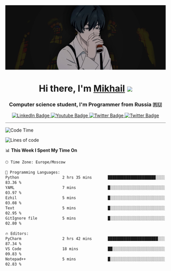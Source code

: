 <div>
  <div align="center">
    <img src="img/banner.jpg"/>
    <h1 align="center">Hi there, I'm <a href="https://github.com/Angeloffy" target="_blank">Mikhail</a> 
    <img src="https://github.com/blackcater/blackcater/raw/main/images/Hi.gif" height="32"/></h1>
  </div>

  <h3 align="center">Computer science student, I'm Programmer from Russia 🇷🇺</h3>
  <div id="badges" align="center">
    <a href="https://t.me/angeloffy">
      <img src="https://img.shields.io/badge/Telegram-2CA5E0?style=for-the-badge&logo=telegram&logoColor=white" alt="LinkedIn Badge"/>
    </a>
    <a href="https://www.youtube.com/channel/UCEL3-LeG0U1_2Ji9XXcPhkQ">
      <img src="https://img.shields.io/badge/YouTube-red?style=for-the-badge&logo=youtube&logoColor=white" alt="Youtube Badge"/>
    </a>
    <a href="mailto:angeloffy.work@gmail.com">
      <img src="https://img.shields.io/badge/Gmail-D14836?style=for-the-badge&logo=gmail&logoColor=white" alt="Twitter Badge"/>
    </a>
    <a href="https://discordapp.com/users/949624873649582121">
      <img src="https://img.shields.io/badge/Discord-7289DA?style=for-the-badge&logo=discord&logoColor=white" alt="Twitter Badge"/>
    </a>
</div>
 
 <hr style="height:1px; color:black; background-color:gray"> 
  
<!--START_SECTION:waka-->
![Code Time](http://img.shields.io/badge/Code%20Time-233%20hrs%201%20min-blue)

![Lines of code](https://img.shields.io/badge/From%20Hello%20World%20I%27ve%20Written-36.4%20thousand%20lines%20of%20code-blue)

📊 **This Week I Spent My Time On** 

```text
🕑︎ Time Zone: Europe/Moscow

💬 Programming Languages: 
Python                   2 hrs 35 mins       █████████████████████░░░░   83.36 % 
YAML                     7 mins              █░░░░░░░░░░░░░░░░░░░░░░░░   03.97 % 
Ezhil                    5 mins              █░░░░░░░░░░░░░░░░░░░░░░░░   03.08 % 
Text                     5 mins              █░░░░░░░░░░░░░░░░░░░░░░░░   02.95 % 
GitIgnore file           5 mins              █░░░░░░░░░░░░░░░░░░░░░░░░   02.80 % 

🔥 Editors: 
PyCharm                  2 hrs 42 mins       ██████████████████████░░░   87.34 % 
VS Code                  18 mins             ██░░░░░░░░░░░░░░░░░░░░░░░   09.83 % 
Notepad++                5 mins              █░░░░░░░░░░░░░░░░░░░░░░░░   02.83 % 
```


<!--END_SECTION:waka-->
